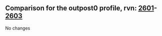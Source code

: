 ## Comparison for the outpost0 profile, rvn: [2601](https://github.com/PRO100KatYT/FortniteProfileRevisions/tree/main/profiles/outpost0/2601%20outpost0.json)-[2603](https://github.com/PRO100KatYT/FortniteProfileRevisions/tree/main/profiles/outpost0/2603%20outpost0.json)

No changes
